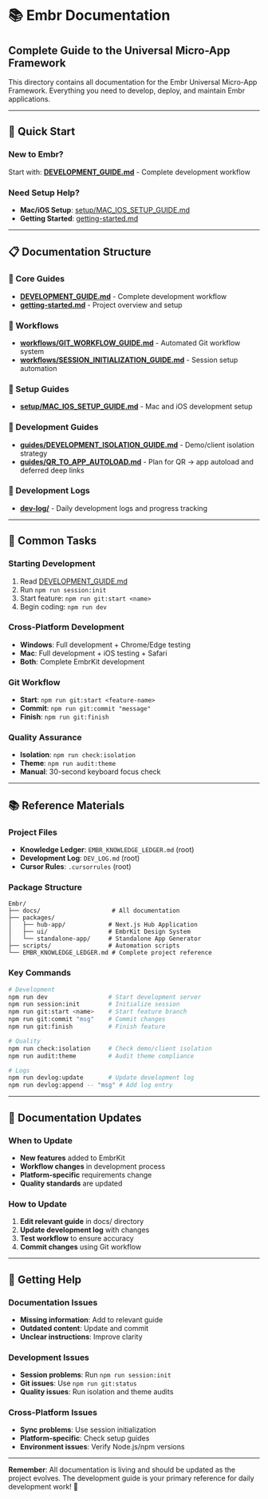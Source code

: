 # 📚 Embr Documentation
## **Complete Guide to the Universal Micro-App Framework**

This directory contains all documentation for the Embr Universal Micro-App Framework. Everything you need to develop, deploy, and maintain Embr applications.

---

## 🚀 **Quick Start**

### **New to Embr?**
Start with: **[DEVELOPMENT_GUIDE.md](./DEVELOPMENT_GUIDE.md)** - Complete development workflow

### **Need Setup Help?**
- **Mac/iOS Setup**: [setup/MAC_IOS_SETUP_GUIDE.md](./setup/MAC_IOS_SETUP_GUIDE.md)
- **Getting Started**: [getting-started.md](./getting-started.md)

---

## 📋 **Documentation Structure**

### **🚀 Core Guides**
- **[DEVELOPMENT_GUIDE.md](./DEVELOPMENT_GUIDE.md)** - Complete development workflow
- **[getting-started.md](./getting-started.md)** - Project overview and setup

### **🔧 Workflows**
- **[workflows/GIT_WORKFLOW_GUIDE.md](./workflows/GIT_WORKFLOW_GUIDE.md)** - Automated Git workflow system
- **[workflows/SESSION_INITIALIZATION_GUIDE.md](./workflows/SESSION_INITIALIZATION_GUIDE.md)** - Session setup automation

### **📱 Setup Guides**
- **[setup/MAC_IOS_SETUP_GUIDE.md](./setup/MAC_IOS_SETUP_GUIDE.md)** - Mac and iOS development setup

### **🎨 Development Guides**
- **[guides/DEVELOPMENT_ISOLATION_GUIDE.md](./guides/DEVELOPMENT_ISOLATION_GUIDE.md)** - Demo/client isolation strategy
- **[guides/QR_TO_APP_AUTOLOAD.md](./guides/QR_TO_APP_AUTOLOAD.md)** - Plan for QR → app autoload and deferred deep links

### **📝 Development Logs**
- **[dev-log/](./dev-log/)** - Daily development logs and progress tracking

---

## 🎯 **Common Tasks**

### **Starting Development**
1. Read [DEVELOPMENT_GUIDE.md](./DEVELOPMENT_GUIDE.md)
2. Run `npm run session:init`
3. Start feature: `npm run git:start <name>`
4. Begin coding: `npm run dev`

### **Cross-Platform Development**
- **Windows**: Full development + Chrome/Edge testing
- **Mac**: Full development + iOS testing + Safari
- **Both**: Complete EmbrKit development

### **Git Workflow**
- **Start**: `npm run git:start <feature-name>`
- **Commit**: `npm run git:commit "message"`
- **Finish**: `npm run git:finish`

### **Quality Assurance**
- **Isolation**: `npm run check:isolation`
- **Theme**: `npm run audit:theme`
- **Manual**: 30-second keyboard focus check

---

## 📚 **Reference Materials**

### **Project Files**
- **Knowledge Ledger**: `EMBR_KNOWLEDGE_LEDGER.md` (root)
- **Development Log**: `DEV_LOG.md` (root)
- **Cursor Rules**: `.cursorrules` (root)

### **Package Structure**
```
Embr/
├── docs/                    # All documentation
├── packages/
│   ├── hub-app/            # Next.js Hub Application
│   ├── ui/                 # EmbrKit Design System
│   └── standalone-app/     # Standalone App Generator
├── scripts/                # Automation scripts
└── EMBR_KNOWLEDGE_LEDGER.md # Complete project reference
```

### **Key Commands**
```bash
# Development
npm run dev                 # Start development server
npm run session:init        # Initialize session
npm run git:start <name>    # Start feature branch
npm run git:commit "msg"    # Commit changes
npm run git:finish          # Finish feature

# Quality
npm run check:isolation     # Check demo/client isolation
npm run audit:theme         # Audit theme compliance

# Logs
npm run devlog:update       # Update development log
npm run devlog:append -- "msg" # Add log entry
```

---

## 🔄 **Documentation Updates**

### **When to Update**
- **New features** added to EmbrKit
- **Workflow changes** in development process
- **Platform-specific** requirements change
- **Quality standards** are updated

### **How to Update**
1. **Edit relevant guide** in docs/ directory
2. **Update development log** with changes
3. **Test workflow** to ensure accuracy
4. **Commit changes** using Git workflow

---

## 🎯 **Getting Help**

### **Documentation Issues**
- **Missing information**: Add to relevant guide
- **Outdated content**: Update and commit
- **Unclear instructions**: Improve clarity

### **Development Issues**
- **Session problems**: Run `npm run session:init`
- **Git issues**: Use `npm run git:status`
- **Quality issues**: Run isolation and theme audits

### **Cross-Platform Issues**
- **Sync problems**: Use session initialization
- **Platform-specific**: Check setup guides
- **Environment issues**: Verify Node.js/npm versions

---

**Remember**: All documentation is living and should be updated as the project evolves. The development guide is your primary reference for daily development work! 🚀
